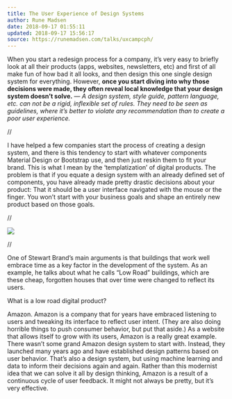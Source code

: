 ```yaml
---
title: The User Experience of Design Systems
author: Rune Madsen
date: 2018-09-17 01:55:11
updated: 2018-09-17 15:56:17
source: https://runemadsen.com/talks/uxcampcph/
---
```

When you start a redesign process for a company, it’s very easy to briefly look at all their products (apps, websites, newsletters, etc) and first of all make fun of how bad it all looks, and then design this one single design system for everything. However, __once you start diving into why those decisions were made, they often reveal local knowledge that your design system doesn’t solve.__
— *A design system, style guide, pattern language, etc. can not be a rigid, inflexible set of rules. They need to be seen as guidelines, where it’s better to violate any recommendation than to create a poor user experience.*

//

I have helped a few companies start the process of creating a design system, and there is this tendency to start with whatever components Material Design or Bootstrap use, and then just reskin them to fit your brand. This is what I mean by the ‘templatization’ of digital products. The problem is that if you equate a design system with an already defined set of components, you have already made pretty drastic decisions about your product: That it should be a user interface navigated with the mouse or the finger. You won’t start with your business goals and shape an entirely new product based on those goals.

//

![](Rune%20Madsen%20-%20The%20User%20Experience%20of%20Design%20Systems.html.resources/82BCC0EC-F796-45CB-9940-D19D947291F3.jpg)

//

One of Stewart Brand’s main arguments is that buildings that work well embrace time as a key factor in the development of the system. As an example, he talks about what he calls “Low Road” buildings, which are these cheap, forgotten houses that over time were changed to reflect its users.

What is a low road digital product?

Amazon. Amazon is a company that for years have embraced listening to users and tweaking its interface to reflect user intent. (They are also doing horrible things to push consumer behavior, but put that aside.) As a website that allows itself to grow with its users, Amazon is a really great example. There wasn’t some grand Amazon design system to start with. Instead, they launched many years ago and have established design patterns based on user behavior. That’s also a design system, but using machine learning and data to inform their decisions again and again. Rather than this modernist idea that we can solve it all by design thinking, Amazon is a result of a continuous cycle of user feedback. It might not always be pretty, but it’s very effective.